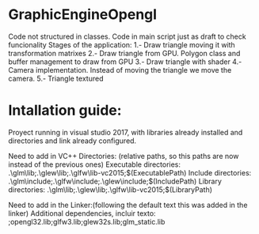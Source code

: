 # GraphicEngineOpengl
Code not structured in classes. Code in main script just as draft to check funcionality Stages of the application:
1.- Draw triangle moving it with transformation matrixes 
2.- Draw triangle from GPU. Polygon class and buffer management to draw from GPU 
3.- Draw triangle with shader 
4.- Camera implementation. Instead of moving the triangle we move the camera. 
5.- Triangle textured

# Intallation guide:
Proyect running in visual studio 2017, with libraries already installed and directories and link already configured.

Need to add in VC++ Directories: (relative paths, so this paths are now instead of the previous ones)
	Executable directories: .\glm\lib;.\glew\lib;.\glfw\lib-vc2015;$(ExecutablePath)
	Include directories: .\glm\include;.\glfw\include;.\glew\include;$(IncludePath)
	Library directories: .\glm\lib;.\glew\lib;.\glfw\lib-vc2015;$(LibraryPath)

Need to add in the Linker:(following the default text this was added in the linker)
	Additional dependencies, incluir texto: ;opengl32.lib;glfw3.lib;glew32s.lib;glm_static.lib
